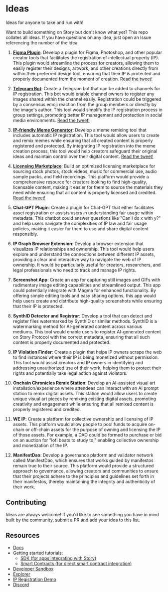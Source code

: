 # Ideas
Ideas for anyone to take and run with! 

Want to build something on Story but don't know what yet? This repo collates all ideas. If you have questions on any idea, just open an Issue referencing the number of the idea.

1. **[Figma Plugin](https://x.com/muttonia/status/1794020634999369936)**: Develop a plugin for Figma, Photoshop, and other popular creator tools that facilitates the registration of intellectual property (IP). This plugin would streamline the process for creators, allowing them to easily register their designs, artwork, and other creations directly from within their preferred design tool, ensuring that their IP is protected and properly documented from the moment of creation. [Read the tweet!](https://x.com/muttonia/status/1794020634999369936)

2. **[Telegram Bot](https://x.com/muttonia/status/1796558513013239989)**: Create a Telegram bot that can be added to channels for IP registration. This bot would enable channel owners to register any images shared within the channel easily. Registration could be triggered by a consensus emoji reaction from the group members or directly by the image's author. This tool would simplify the IP registration process in group settings, promoting better IP management and protection in social media environments. [Read the tweet!](https://x.com/muttonia/status/1796558513013239989)

3. **[IP-friendly Meme Generator](https://x.com/muttonia/status/1799094270789656623)**: Develop a meme remixing tool that includes automatic IP registration. This tool would allow users to create and remix memes while ensuring that all created content is properly registered and protected. By integrating IP registration into the meme creation process, this tool would help creators safeguard their original ideas and maintain control over their digital content. [Read the tweet!](https://x.com/muttonia/status/1799094270789656623)

4. **[Licensing Marketplace](https://x.com/muttonia/status/1801630991951532307)**: Build an optimized licensing marketplace for sourcing stock photos, stock videos, music for commercial use, audio sample packs, and field recordings. This platform would provide a comprehensive resource for creators looking to find high-quality, licensable content, making it easier for them to source the materials they need while ensuring that all content is properly licensed and credited. [Read the tweet!](https://x.com/muttonia/status/1801630991951532307)

5. **Chat-GPT Plugin**: Create a plugin for Chat-GPT that either facilitates asset registration or assists users in understanding fair usage within metadata. This chatbot could answer questions like "Can I do x with y?" and help users navigate the complexities of IP law and fair usage policies, making it easier for them to use and share digital content responsibly.

6. **IP Graph Browser Extension**: Develop a browser extension that visualizes IP relationships and ownership. This tool would help users explore and understand the connections between different IP assets, providing a clear and interactive way to navigate the web of IP ownership. It would be particularly useful for creators, researchers, and legal professionals who need to track and manage IP rights.

7. **Screenshot App**: Create an app for capturing still images and GIFs with rudimentary image editing capabilities and streamlined output. This app could potentially integrate with Magma for enhanced functionality. By offering simple editing tools and easy sharing options, this app would help users create and distribute high-quality screenshots while ensuring that their IP is protected.

8. **SynthID Detector and Registrar**: Develop a tool that can detect and register files watermarked by SynthID or similar methods. SynthID is a watermarking method for AI-generated content across various mediums. This tool would enable users to register AI-generated content on Story Protocol with the correct metadata, ensuring that all such content is properly documented and protected.

9. **IP Violation Finder**: Create a plugin that helps IP owners scrape the web to find instances where their IP is being monetized without permission. This tool would assist creators and IP owners in identifying and addressing unauthorized use of their work, helping them to protect their rights and potentially take legal action against violators.

10. **Onchain Chronicles Remix Station**: Develop an AI-assisted visual art installation/experience where attendees can interact with an AI prompt station to remix digital assets. This station would allow users to create unique visual art pieces by remixing existing digital assets, promoting creativity and engagement while ensuring that all remixed content is properly registered and credited.

11. **WE IP**: Create a platform for collective ownership and licensing of IP assets. This platform would allow people to pool funds to acquire on-chain or off-chain assets for the purpose of owning and licensing the IP of those assets. For example, a DAO could be formed to purchase or bid on an auction for "lofi beats to study to," enabling collective ownership and monetization of the IP.

12. **ManifestDao**: Develop a governance platform and validator network called ManifestDao, which ensures that works guided by manifestos remain true to their source. This platform would provide a structured approach to governance, allowing creators and communities to ensure that their projects adhere to the principles and guidelines set forth in their manifestos, thereby maintaining the integrity and authenticity of their work.


## Contributing

Ideas are always welcome! If you'd like to see something you have in mind built by the community, submit a PR and add your idea to this list.

## Resources

- [Docs](https://docs.storyprotocol.xyz/docs/what-is-story-protocol)
- Getting started tutorials:
  - [SDK (for apps integrating with Story)](https://docs.storyprotocol.xyz/docs/get-started-with-the-typescript-sdk)
  - [Smart Contracts (for direct smart contract integration)](https://docs.storyprotocol.xyz/docs/get-started-with-the-smart-contracts)
- [Developer Sandbox](https://sandbox.storyprotocol.xyz/)
- [Explorer](https://explorer.storyprotocol.xyz/)
- [IP Registration Demo](https://play.storyprotocol.xyz/)
- [Discord](https://discord.gg/storyprotocol)

